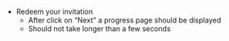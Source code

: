 * Redeem your invitation
    * After click on “Next” a progress page should be displayed
    * Should not take longer than a few seconds